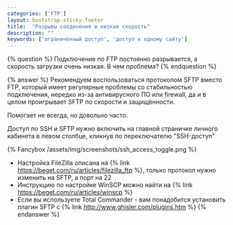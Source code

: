 ```yaml
---
categories: ['FTP']
layout: bootstrap-sticky-footer
title:  "Разрывы соединения и низкая скорость"
description: ""
keywords: ['ограниченный доступ', 'доступ к одному сайту']
---
```

{% question %}
Подключение по FTP постоянно разрывается, а скорость загрузки очень низкая. В чем проблема?
{% endquestion %}

{% answer %}
Рекомендуем воспользоваться протоколом SFTP вместо FTP, который имеет регулярные проблемы со стабильностью подключения, нередкo из-за антивирусного ПО или firewall, да и в целом проигрывает SFTP по скорости и защищённости.

Помогает не всегда, но довольно часто.

Доступ по SSH и SFTP нужно включить на главной страничке личного кабинета в левом столбце, кликнув по переключателю "SSH-доступ"

{% Fancybox /assets/img/screenshots/ssh_access_toggle.png %}

- Настройка FileZilla описана на {% link https://beget.com/ru/articles/filezilla_ftp %}, только протокол нужно изменить на SFTP, а порт на 22
- Инструкцию по настройке WinSCP можно найти на {% link https://beget.com/ru/articles/winscp %}
- Если вы используете Total Commander - вам понадобится установить плагин SFTP с {% link http://www.ghisler.com/plugins.htm %}
{% endanswer %}

